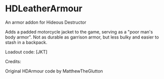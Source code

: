 # HDLeatherArmour
An armor addon for Hideous Destructor

Adds a padded motorcycle jacket to the 
game, serving as a "poor man's body armor".
Not as durable as garrison armor, but less 
bulky and easier to stash in a backpack.

Loadout code: [JKT]

Credits:

Original HDArmour code by MatthewTheGlutton
